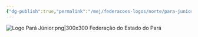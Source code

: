 ```yaml
---
{"dg-publish":true,"permalink":"/mej/federacoes-logos/norte/para-junior/"}
---
```


![Logo Pará Júnior.png|300x300](/img/user/Imagens/Logos%20das%20Federa%C3%A7%C3%B5es/Logo%20Par%C3%A1%20J%C3%BAnior.png)
Federação do Estado do Pará